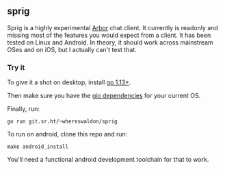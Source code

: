## sprig

Sprig is a highly experimental [Arbor](https://arbor.chat) chat client. It currently is readonly and missing most of the features you would expect from a client. It has been tested on Linux and Android. In theory, it should work across mainstream OSes and on iOS, but I actually can't test that.

### Try it

To give it a shot on desktop, install [go 1.13+](https://golang.org/dl).

Then make sure you have the [gio dependencies](https://gioui.org/doc/install#linux) for your current OS.

Finally, run:

```
go run git.sr.ht/~whereswaldon/sprig
```

To run on android, clone this repo and run:

```
make android_install
```

You'll need a functional android development toolchain for that to work.
